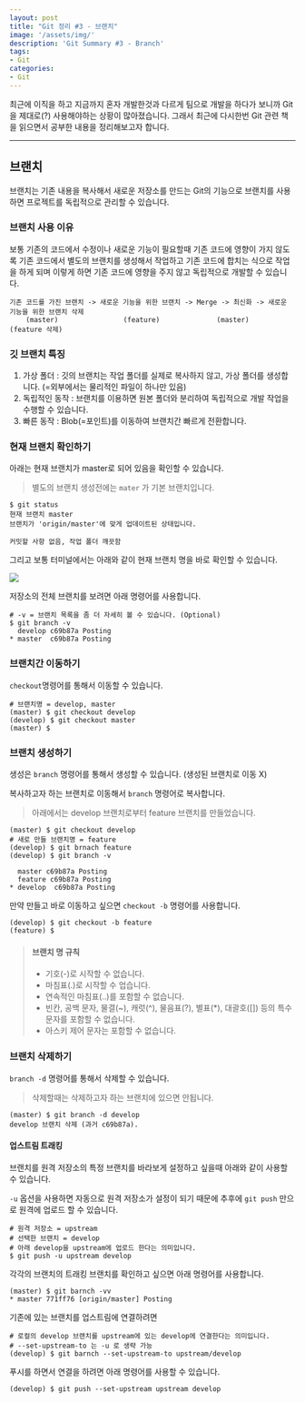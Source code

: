 ```yaml
---
layout: post
title: "Git 정리 #3 - 브랜치"
image: '/assets/img/'
description: 'Git Summary #3 - Branch'
tags:
- Git
categories:
- Git
---
```


최근에 이직을 하고 지금까지 혼자 개발한것과 다르게 팀으로 개발을 하다가 보니까 Git을 제대로(?) 사용해야하는 상황이 많아졌습니다. 그래서
최근에 다시한번 Git 관련 책을 읽으면서 공부한 내용을 정리해보고자 합니다.

---

## 브랜치

브랜치는 기존 내용을 복사해서 새로운 저장소를 만드는 Git의 기능으로 브랜치를 사용하면 프로젝트를 독립적으로 관리할 수 있습니다.

### 브랜치 사용 이유

보통 기존의 코드에서 수정이나 새로운 기능이 필요할때 기존 코드에 영향이 가지 않도록 기존 코드에서 별도의 브랜치를 생성해서 작업하고 
기존 코드에 합치는 식으로 작업을 하게 되며 이렇게 하면 기존 코드에 영향을 주지 않고 독립적으로 개발할 수 있습니다.

```
기존 코드를 가진 브랜치 -> 새로운 기능을 위한 브랜치 -> Merge -> 최신화 -> 새로운 기능을 위한 브랜치 삭제
    (master)                (feature)              (master)       (feature 삭제) 
```

### 깃 브랜치 특징

1. 가상 폴더 : 깃의 브랜치는 작업 폴더를 실제로 복사하지 않고, 가상 폴더를 생성합니다. (=외부에서는 물리적인 파일이 하나만 있음)
2. 독립적인 동작 : 브랜치를 이용하면 원본 폴더와 분리하여 독립적으로 개발 작업을 수행할 수 있습니다.
3. 빠른 동작 : Blob(=포인트)를 이동하여 브랜치간 빠르게 전환합니다.

### 현재 브랜치 확인하기

아래는 현재 브랜치가 master로 되어 있음을 확인할 수 있습니다. 

> 별도의 브랜치 생성전에는 `mater` 가 기본 브랜치입니다.

```shell
$ git status
현재 브랜치 master
브랜치가 'origin/master'에 맞게 업데이트된 상태입니다.

커밋할 사항 없음, 작업 폴더 깨끗함
```

그리고 보통 터미널에서는 아래와 같이 현재 브랜치 명을 바로 확인할 수 있습니다.

![](https://miro.medium.com/max/1400/1*Ij-bsZPQ16lF1-BpXCfrag.png)

저장소의 전체 브랜치를 보려면 아래 명령어를 사용합니다.

```shell
# -v = 브랜치 목록을 좀 더 자세히 볼 수 있습니다. (Optional) 
$ git branch -v 
  develop c69b87a Posting
* master  c69b87a Posting
```


### 브랜치간 이동하기

`checkout`명령어를 통해서 이동할 수 있습니다.

```shell
# 브랜치명 = develop, master
(master) $ git checkout develop
(develop) $ git checkout master
(master) $
```

### 브랜치 생성하기

생성은 `branch` 명령어를 통해서 생성할 수 있습니다. (생성된 브랜치로 이동 X)

복사하고자 하는 브랜치로 이동해서 `branch` 명령어로 복사합니다.

> 아래에서는 develop 브랜치로부터 feature 브랜치를 만들었습니다.

```shell
(master) $ git checkout develop
# 새로 만들 브랜치명 = feature
(develop) $ git brnach feature 
(develop) $ git branch -v

  master c69b87a Posting
  feature c69b87a Posting
* develop  c69b87a Posting
```

만약 만들고 바로 이동하고 싶으면 `checkout -b` 명령어를 사용합니다.

```shell
(develop) $ git checkout -b feature
(feature) $ 
```

> #### 브랜치 명 규칙
> - 기호(-)로 시작할 수 없습니다.
> - 마침표(.)로 시작할 수 업습니다.
> - 연속적인 마침표(..)를 포함할 수 없습니다.
> - 빈칸, 공백 문자, 물결(~), 캐럿(^), 물음표(?), 별표(*), 대괄호([]) 등의 특수문자를 포함할 수 없습니다.
> - 아스키 제어 문자는 포함할 수 없습니다.

### 브랜치 삭제하기

`branch -d` 명령어를 통해서 삭제할 수 있습니다.

> 삭제할때는 삭제하고자 하는 브랜치에 있으면 안됩니다.

```shell
(master) $ git branch -d develop
develop 브랜치 삭제 (과거 c69b87a).
```

#### 업스트림 트래킹

브랜치를 원격 저장소의 특정 브랜치를 바라보게 설정하고 싶을때 아래와 같이 사용할 수 있습니다.

`-u` 옵션을 사용하면 자동으로 원격 저장소가 설정이 되기 때문에 추후에 `git push` 만으로 원격에 업로드 할 수 있습니다.

```shell
# 원격 저장소 = upstream
# 선택한 브랜치 = develop
# 아래 develop을 upstream에 업로드 한다는 의미입니다.
$ git push -u upstream develop
```

각각의 브랜치의 트래킹 브랜치를 확인하고 싶으면 아래 명령어를 사용합니다.

```shell
(master) $ git barnch -vv
* master 771ff76 [origin/master] Posting
```

기존에 있는 브랜치를 업스트림에 연결하려면

```shell
# 로컬의 develop 브랜치를 upstream에 있는 develop에 연결한다는 의미입니다.
# --set-upstream-to 는 -u 로 생략 가능
(develop) $ git barnch --set-upstream-to upstream/develop 
```

푸시를 하면서 연결을 하려면 아래 명령어를 사용할 수 있습니다.

```shell
(develop) $ git push --set-upstream upstream develop 
```